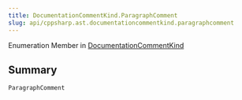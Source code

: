 ```yaml
---
title: DocumentationCommentKind.ParagraphComment
slug: api/cppsharp.ast.documentationcommentkind.paragraphcomment
---
```

Enumeration Member in [DocumentationCommentKind](/api/cppsharp/ast/documentationcommentkind)

## Summary



```csharp
ParagraphComment
```

